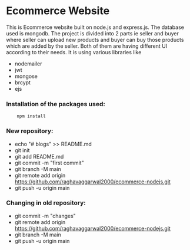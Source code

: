 # Ecommerce Website

This is Ecommerce website built on node.js and express.js. The database used is mongodb.
The project is divided into 2 parts ie seller and buyer where seller can upload new products and buyer can buy those products which are added by the seller.
Both of them are having different UI according to their needs.
It is using various libraries like
- nodemailer
- jwt
- mongose
- brcypt
- ejs

### Installation of the packages used:

```
    npm install
```


### New repository:
- echo "# blogs" >> README.md
- git init
- git add README.md
- git commit -m "first commit"
- git branch -M main
- git remote add origin https://github.com/raghavaggarwal2000/ecommerce-nodejs.git
- git push -u origin main

### Changing in old repository:
- git commit -m "changes"
- git remote add origin https://github.com/raghavaggarwal2000/ecommerce-nodejs.git
- git branch -M main
- git push -u origin main
